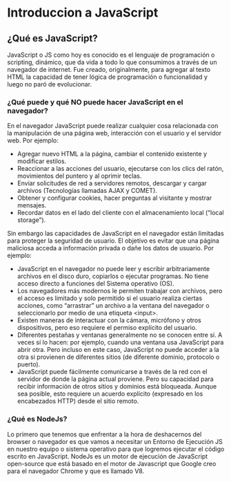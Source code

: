 # Introduccion a JavaScript

## ¿Qué es JavaScript?
JavaScript o JS como hoy es conocido es el lenguaje de programación o scripting, dinámico, que da vida a todo lo que consumimos a través de un navegador de internet. Fue creado, originalmente, para agregar al texto HTML la capacidad de tener lógica de programación o funcionalidad y luego no paró de evolucionar.

### ¿Qué puede y qué NO puede hacer JavaScript en el navegador?

En el navegador JavaScript puede realizar cualquier cosa relacionada con la manipulación de una página web, interacción con el usuario y el servidor web. Por ejemplo:
* Agregar nuevo HTML a la página, cambiar el contenido existente y modificar estilos.
* Reaccionar a las acciones del usuario, ejecutarse con los clics del ratón, movimientos del puntero y al oprimir teclas.
* Enviar solicitudes de red a servidores remotos, descargar y cargar archivos (Tecnologías llamadas AJAX y COMET).
* Obtener y configurar cookies, hacer preguntas al visitante y mostrar mensajes.
* Recordar datos en el lado del cliente con el almacenamiento local (“local storage”).

Sin embargo las capacidades de JavaScript en el navegador están limitadas para proteger la seguridad de usuario. El objetivo es evitar que una página maliciosa acceda a información privada o dañe los datos de usuario. Por ejemplo:
* JavaScript en el navegador no puede leer y escribir arbitrariamente archivos en el disco duro, copiarlos o ejecutar programas. No tiene acceso directo a funciones del Sistema operativo (OS).
* Los navegadores más modernos le permiten trabajar con archivos, pero el acceso es limitado y solo permitido si el usuario realiza ciertas acciones, como “arrastrar” un archivo a la ventana del navegador o seleccionarlo por medio de una etiqueta &lt;input&gt;.
* Existen maneras de interactuar con la cámara, micrófono y otros dispositivos, pero eso requiere el permiso explícito del usuario.
* Diferentes pestañas y ventanas generalmente no se conocen entre sí. A veces sí lo hacen: por ejemplo, cuando una ventana usa JavaScript para abrir otra. Pero incluso en este caso, JavaScript no puede acceder a la otra si provienen de diferentes sitios (de diferente dominio, protocolo o puerto).
* JavaScript puede fácilmente comunicarse a través de la red con el servidor de donde la página actual proviene. Pero su capacidad para recibir información de otros sitios y dominios está bloqueada. Aunque sea posible, esto requiere un acuerdo explícito (expresado en los encabezados HTTP) desde el sitio remoto.

### ¿Qué es NodeJs?

Lo primero que tenemos que enfrentar a la hora de deshacernos del browser o navegador es que vamos a necesitar un Entorno de Ejecución JS en nuestro equipo o sistema operativo para que logremos ejecutar el código escrito en JavaScript. NodeJs es un motor de ejecución de JavaScript open-source que está basado en el motor de Javascript que Google creo para el navegador Chrome y que es llamado V8.
